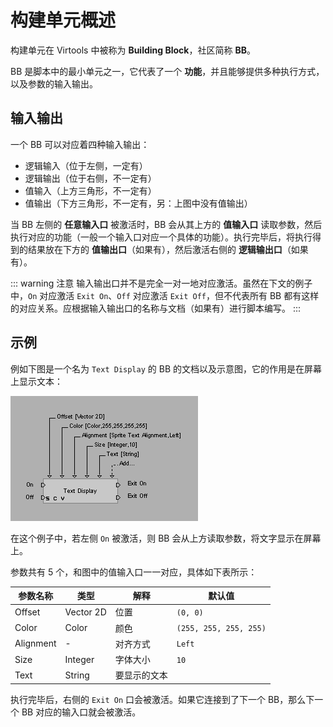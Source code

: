 # 构建单元概述

构建单元在 Virtools 中被称为 **Building Block**，社区简称 **BB**。

BB 是脚本中的最小单元之一，它代表了一个 **功能**，并且能够提供多种执行方式，以及参数的输入输出。

## 输入输出

一个 BB 可以对应着四种输入输出：

- 逻辑输入（位于左侧，一定有）
- 逻辑输出（位于右侧，不一定有）
- 值输入（上方三角形，不一定有）
- 值输出（下方三角形，不一定有，另：上图中没有值输出）

当 BB 左侧的 **任意输入口** 被激活时，BB 会从其上方的 **值输入口** 读取参数，然后执行对应的功能（一般一个输入口对应一个具体的功能）。执行完毕后，将执行得到的结果放在下方的 **值输出口**（如果有），然后激活右侧的 **逻辑输出口**（如果有）。

::: warning 注意
输入输出口并不是完全一对一地对应激活。虽然在下文的例子中，`On` 对应激活 `Exit On`、`Off` 对应激活 `Exit Off`，但不代表所有 BB 都有这样的对应关系。应根据输入输出口的名称与文档（如果有）进行脚本编写。
:::

## 示例

例如下图是一个名为 `Text Display` 的 BB 的文档以及示意图，它的作用是在屏幕上显示文本：

![bb_example](../../../imgs/bb_example.png)

在这个例子中，若左侧 `On` 被激活，则 BB 会从上方读取参数，将文字显示在屏幕上。

参数共有 5 个，和图中的值输入口一一对应，具体如下表所示：

| 参数名称  | 类型      | 解释         | 默认值                 |
| --------- | --------- | ------------ | ---------------------- |
| Offset    | Vector 2D | 位置         | `(0, 0)`               |
| Color     | Color     | 颜色         | `(255, 255, 255, 255)` |
| Alignment | -         | 对齐方式     | `Left`                 |
| Size      | Integer   | 字体大小     | `10`                   |
| Text      | String    | 要显示的文本 |                        |

执行完毕后，右侧的 `Exit On` 口会被激活。如果它连接到了下一个 BB，那么下一个 BB 对应的输入口就会被激活。
